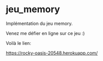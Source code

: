 # jeu_memory

Implémentation du jeu memory. 

Venez me défier en ligne sur ce jeu :) 

Voilà le lien:

https://rocky-oasis-20548.herokuapp.com/
